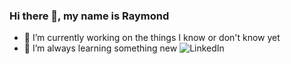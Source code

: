 ### Hi there 👋, my name is Raymond

- 🔭 I’m currently working on the things I know or don't know yet
- 🌱 I’m always learning something new
![LinkedIn](https://img.shields.io/badge/LinkedIn-www.linkedin.com%2Fin%2Fraimonds--nalezitijs-informational)



<!--
**RaymondNalezitij/RaymondNalezitij** is a ✨ _special_ ✨ repository because its `README.md` (this file) appears on your GitHub profile.

Here are some ideas to get you started:

- 🔭 I’m currently working on ...
- 🌱 I’m currently learning ...
- 👯 I’m looking to collaborate on ...
- 🤔 I’m looking for help with ...
- 💬 Ask me about ...
- 📫 How to reach me: ...
- 😄 Pronouns: ...
- ⚡ Fun fact: ...
-->
